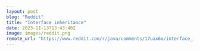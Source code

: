 ```yaml
---
layout: post
blog: "Reddit"
title: "Interface inheritance"
date: 2023-11-13T13:43:40Z
image: images/reddit.png
remote_url: "https://www.reddit.com/r/java/comments/17uax6o/interface_inheritance/"
---
```

